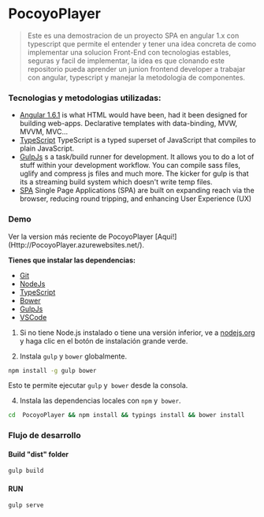 # PocoyoPlayer

> Este es una demostracion de un proyecto SPA en angular 1.x con typescript que permite el entender y tener una idea concreta de como implementar una solucion Front-End con tecnologias estables, seguras y facil de implementar, la idea es que clonando este repositorio pueda aprender un junion frontend developer a trabajar con angular, typescript y manejar la metodologia de componentes.


### Tecnologias y metodologias utilizadas:

* [Angular 1.6.1](https://github.com/angular/code.angularjs.org/tree/master/1.6.1) is what HTML would have been, had it been designed for building web-apps. Declarative templates with data-binding, MVW, MVVM, MVC...
* [TypeScript](https://github.com/Microsoft/TypeScript) TypeScript is a typed superset of JavaScript that compiles to plain JavaScript.
* [GulpJs](http://gulpjs.com/) s a task/build runner for development. It allows you to do a lot of stuff within your development workflow. You can compile sass files, uglify and compress js files and much more. The kicker for gulp is that its a streaming build system which doesn't write temp files.
* [SPA](https://johnpapa.net/spa/) Single Page Applications (SPA) are built on expanding reach via the browser, reducing round tripping, and enhancing User Experience (UX)

### Demo
Ver la version más reciente de PocoyoPlayer [Aqui!] (Http://PocoyoPlayer.azurewebsites.net/).
 
 
**Tienes que instalar las dependencias:**
* [Git](https://git-scm.com/downloads)
* [NodeJs](https://nodejs.org/en/download/)
* [TypeScript](https://www.typescriptlang.org/#download-links)
* [Bower](https://bower.io/#install-bower)
* [GulpJs](http://gulpjs.com/)
* [VSCode](https://code.visualstudio.com/download)

1) Si no tiene Node.js instalado o tiene una versión inferior, ve a [nodejs.org](https://nodejs.org) y haga clic en el botón de instalación grande verde.

3) Instala `gulp` y `bower` globalmente.

```sh
npm install -g gulp bower
```

Esto te permite ejecutar `gulp` y` bower` desde la consola.

4)  Instala las dependencias locales con `npm` y` bower`.

```sh
cd  PocoyoPlayer && npm install && typings install && bower install
```
 
### Flujo de desarrollo

#### Build "dist" folder
```sh
gulp build
```

#### RUN
```sh
gulp serve
```
